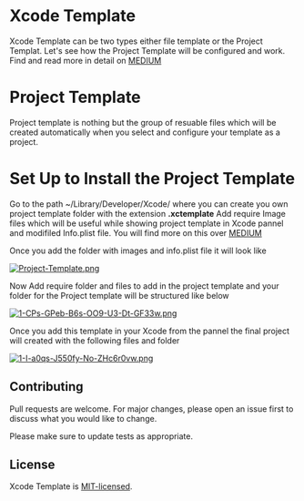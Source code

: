 # Xcode Template

Xcode Template can be two types either file template or the Project Templat. Let's see how the Project Template will be configured and work. Find and read more in detail on [MEDIUM](https://medium.com/mindful-engineering/create-custom-xcode-templates-908fdd14fbd8)

# Project Template

Project template is nothing but the group of resuable files which will be created automatically when you select and configure your template as a project.

# Set Up to Install the Project Template

Go to the path ~/Library/Developer/Xcode/ where you can create you own project template folder with the extension **.xctemplate**
Add require Image files which will be useful while showing project template in Xcode pannel and modifiled Info.plist file. You will find more on this over [MEDIUM](https://medium.com/mindful-engineering/create-custom-xcode-templates-908fdd14fbd8)

Once you add the folder with images and info.plist file it will look like 

[![Project-Template.png](https://i.postimg.cc/TwBw91dD/Project-Template.png)](https://postimg.cc/47bs4Jhf)  

Now Add require folder and files to add in the project template and your folder for the Project template will be structured like below 

[![1-CPs-GPeb-B6s-OO9-U3-Dt-GF33w.png](https://i.postimg.cc/PxjV8zZp/1-CPs-GPeb-B6s-OO9-U3-Dt-GF33w.png)](https://postimg.cc/ns3Gym3p)

Once you add this template in your Xcode from the pannel the final project will created with the following files and folder 

[![1-I-a0qs-J550fy-No-ZHc6r0vw.png](https://i.postimg.cc/9FY9WPXg/1-I-a0qs-J550fy-No-ZHc6r0vw.png)](https://postimg.cc/Yhj0RWWQ)

## Contributing
Pull requests are welcome. For major changes, please open an issue first to discuss what you would like to change.

Please make sure to update tests as appropriate.

## License
Xcode Template is [MIT-licensed](/LICENSE).

